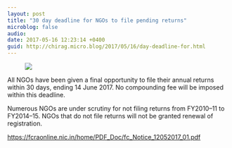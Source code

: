 ```yaml
---
layout: post
title: "30 day deadline for NGOs to file pending returns"
microblog: false
audio: 
date: 2017-05-16 12:23:14 +0400
guid: http://chirag.micro.blog/2017/05/16/day-deadline-for.html
---
```

<figure>

<img src="https://cdtestweb.files.wordpress.com/2017/05/0c361-1ucd_aeoiiznbbpb5pgblhw2x.jpeg">
</figure><p>All NGOs have been given a final opportunity to file their annual returns within 30 days, ending 14 June 2017. No compounding fee will be imposed within this deadline.</p>
<p>Numerous NGOs are under scrutiny for not filing returns from FY2010–11 to FY2014–15. NGOs that do not file returns will not be granted renewal of registration.</p>
<a href="https://fcraonline.nic.in/home/PDF_Doc/fc_Notice_12052017_01.pdf">https://fcraonline.nic.in/home/PDF_Doc/fc_Notice_12052017_01.pdf</a>
